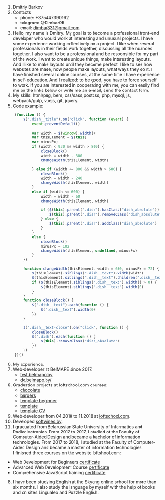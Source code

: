 1. Dmitriy Barkov
2. Contacts
   * phone: +375447390162 
   * telegram: @Dimbar95 
   * email: dimbar331@gmail.com
3. Hello, my name is Dmitry. My goal is to become a professional front-end developer who would work at interesting and unusual projects.
I have some experience working collectively on a project. I like when several professionals in their fields work together, discussing all the nuances together. I also want to be a professional and be responsible for my part of the work. I want to create unique things, make interesting layouts. And I like to make layouts until they become perfect. I like to see how websites are made, how people make layouts, what ways they do it. I have finished several online courses, at the same time I have experience in self-education. And I realized: to be good, you have to force yourself to work.
If you are interested in cooperating with me, you can easily find me on the links below or write me an e-mail, send the contact form.
4. My skills: html/pug, bem, css/sass,postcss,  php, mysql, js, webpack/gulp, vuejs, git, jquery.
5. Code example:
```javascript
    (function () {
        $(".dish__title").on("click", function (event) {
            event.preventDefault()
            
            var width = $(window).width()
            var thisElement = $(this)
            var minusPx;
            if (width < 930 && width > 800) {
                closeBlock()
                width = width - 300
                changeWidth(thisElement, width)

            } else if (width <= 800 && width > 600) {
                closeBlock()
                width = width - 240
                changeWidth(thisElement, width)
            }
            else if (width <= 600) {
                width = width - 60
                changeWidth(thisElement, width)

                if ($(this).parent(".dish").hasClass("dish_absolute")) {
                    $(this).parent(".dish").removeClass("dish_absolute")
                } else {
                    $(this).parent(".dish").addClass("dish_absolute")
                }
            }
            else {
                closeBlock()
                minusPx = 102
                changeWidth(thisElement, undefined, minusPx)
            }
        })

        function changeWidth(thisElement, width = 630, minusPx = 72) {
            $(thisElement).siblings(".dish__text").width(width)
            $(thisElement).siblings(".dish__text").children(".dish__text-info").width(width - minusPx)
            if ($(thisElement).siblings(".dish__text").width() > 0) {
                $(thisElement).siblings(".dish__text").width(0)
            }
        }
        function closeBlock() {
            $(".dish__text").each(function () {
                $(".dish__text").width(0)
            })
        }

        $(".dish__text-close").on("click", function () {
            closeBlock()
            $(".dish").each(function () {
                $(this).removeClass("dish_absolute")
            })
        })
    })()
```
6. My experience:
 1. Web-developer at BelMAPE since 2017.
    - [test.belmapo.by](https://test.belmapo.by)
    - [de.belmapo.by/](https://de.belmapo.by)
 2. Graduation projects at loftschool.com courses: 
    - [chocolate](https://dima331.github.io/cho-cco/dist/)
    - [burgers](https://dima331.github.io/sity/) 
    - [template beginner](https://dima331.github.io/loft-beginner/)
    - [template](https://dima331.github.io/testDev/)
    - [template CV](https://dima331.github.io/port/build/)
 3. Web-developer from 04.2018 to 11.2018 at [loftschool.com](https://loftschool.com/).
 4. Developed [softwines.by](https://softwines.by).
7. I graduated from Belarussian State University of Informatics and Radioelectronics. From 2012 to 2017, I studied at the Faculty of Computer-Aided Design and became a bachelor of information technologies.
From 2017 to 2018, I studied at the Faculty of Computer-Aided Design and became a master of information technologies.  
I finished three courses on the website loftshool.com:
  * Web Development for Beginners [certificate](https://loftschool.com/diploma/WJ1519072519/ru/pdf)
  * Advanced Web Development Course [certificate](https://loftschool.com/diploma/DA1513014288/ru/pdf)
  * Comprehensive JavaScript training [certificate](https://loftschool.com/diploma/DO43009335733/ru/pdf)
8. I have been studying English at the Skyeng online school for more than six months. I also study the language by myself with the help of books and on sites Lingualeo and Puzzle English.
